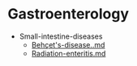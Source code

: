 
# Gastroenterology

- Small-intestine-diseases
  - [Behçet's-disease..md](./Behçet's-disease..md)
  - [Radiation-enteritis.md](./Radiation-enteritis.md)
